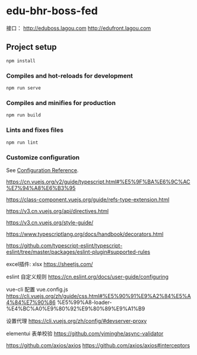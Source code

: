 # edu-bhr-boss-fed

接口：
http://eduboss.lagou.com 
http://edufront.lagou.com

## Project setup
```
npm install
```

### Compiles and hot-reloads for development
```
npm run serve
```

### Compiles and minifies for production
```
npm run build
```

### Lints and fixes files
```
npm run lint
```

### Customize configuration
See [Configuration Reference](https://cli.vuejs.org/config/).


https://cn.vuejs.org/v2/guide/typescript.html#%E5%9F%BA%E6%9C%AC%E7%94%A8%E6%B3%95

https://class-component.vuejs.org/guide/refs-type-extension.html

https://v3.cn.vuejs.org/api/directives.html

https://v3.cn.vuejs.org/style-guide/

https://www.typescriptlang.org/docs/handbook/decorators.html

https://github.com/typescript-eslint/typescript-eslint/tree/master/packages/eslint-plugin#supported-rules

excel插件: xlsx
https://sheetjs.com/

eslint 自定义规则
https://cn.eslint.org/docs/user-guide/configuring

vue-cli 配置 vue.config.js
https://cli.vuejs.org/zh/guide/css.html#%E5%90%91%E9%A2%84%E5%A4%84%E7%90%86 %E5%99%A8-loader-%E4%BC%A0%E9%80%92%E9%80%89%E9%A1%B9

设置代理
https://cli.vuejs.org/zh/config/#devserver-proxy

elementui 表单校验
https://github.com/yiminghe/async-validator

https://github.com/axios/axios
https://github.com/axios/axios#interceptors
